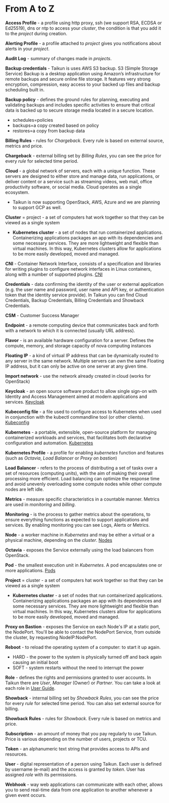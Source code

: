 
# **From A to Z**

**Access Profile** - a profile using http proxy, ssh (we support RSA, ECDSA or Ed25519), dns or ntp to access your *cluster*, the condition is that you add it to the *project* during creation.

**Alerting Profile** - a profile attached to *project* gives you notifications about alerts in your *project*.

**Audit Log** - summary of changes made in *projects*.

**Backup credentials** - Taikun is uses AWS S3 backup. S3 (Simple Storage Service) Backup is a desktop application using Amazon’s infrastructure for remote backups and secure online file storage. It features very strong encryption, compression, easy access to your backed up files and backup scheduling built in.

**Backup policy** - defines the ground rules for planning, executing and validating backups and includes specific activities to ensure that critical data is backed up to secure storage media located in a secure location.

* schedules=policies
* backups=a copy created based on policy
* restores=a copy from backup data

**Billing Rules** - rules for *Chargeback*. Every rule is based on external source, metrics and price.

**Chargeback** - external billing set by *Billing Rules*, you can see the price for every *rule* for selected time period.

**Cloud** - a global network of servers, each with a unique function. These servers are designed to either store and manage data, run applications, or deliver content or a service such as streaming videos, web mail, office productivity software, or social media. Cloud operates as a single ecosystem.

* Taikun is now supporting OpenStack, AWS, Azure and we are planning to support GCP as well.

**Cluster** = project - a set of computers hat work together so that they can be viewed as a single system

* **Kubernetes cluster** - a set of nodes that run containerized applications. Containerizing applications packages an app with its dependencies and some necessary services. They are more lightweight and flexible than virtual machines. In this way, Kubernetes clusters allow for applications to be more easily developed, moved and managed.&#x20;

**CNI** - Container Network Interface, consists of a specification and libraries for writing plugins to configure network interfaces in Linux containers, along with a number of supported plugins. [CNI](https://github.com/containernetworking/cni)

**Credentials** - data confirming the identity of the user or external application (e.g. the user name and password, user name and API key, or authentication token that the identity service provide). In Taikun you can find Cloud Credentials, Backup Credentials, Billing Credentials and Showback Credentials.

**CSM** - Customer Success Manager

**Endpoint** - a remote computing device that communicates back and forth with a network to which it is connected (usually URL address).

**Flavor** - is an available hardware configuration for a server. Defines the compute, memory, and storage capacity of nova computing instances

**Floating IP** - a kind of virtual IP address that can be dynamically routed to any server in the same network. Multiple servers can own the same Floating IP address, but it can only be active on one server at any given time.

**Import network** - use the network already created in cloud (works for OpenStack)

**Keycloak** - an open source software product to allow single sign-on with Identity and Access Management aimed at modern applications and services. [Keycloak](https://www.keycloak.org)

**Kubeconfig file** - a file used to configure access to Kubernetes when used in conjunction with the kubectl commandline tool (or other clients). [Kubeconfig](https://kubernetes.io/docs/concepts/configuration/organize-cluster-access-kubeconfig/)

**Kubernetes** - a portable, extensible, open-source platform for managing containerized workloads and services, that facilitates both declarative configuration and automation. [Kubernetes](https://kubernetes.io)&#x20;

**Kubernetes Profile** - a profile for enabling *kubernetes* function and features (such as *Octavia*, *Load Balancer* or *Proxy on bastion*)

**Load Balancer** -  refers to the process of distributing a set of tasks over a set of resources (computing units), with the aim of making their overall processing more efficient. Load balancing can optimize the response time and avoid unevenly overloading some compute nodes while other compute nodes are left idle.

**Metrics** - measure specific characteristics in a countable manner. Metrics are used in *monitoring* and *billing*.

**Monitoring** - is the process to gather metrics about the operations, to ensure everything functions as expected to support applications and services. By enabling monitoring you can see Logs, Alerts or Metrics.

**Node** - a worker machine in *Kubernetes* and may be either a virtual or a physical machine, depending on the *cluster*. [Nodes](https://kubernetes.io/docs/concepts/architecture/nodes/)

**Octavia** - exposes the Service externally using the load balancers from OpenStack.

**Pod** - the smallest execution unit in *Kubernetes*. A pod encapsulates one or more applications. [Pods](https://kubernetes.io/docs/concepts/workloads/pods/)

**Project** = cluster - a set of computers hat work together so that they can be viewed as a single system

* **Kubernetes cluster** - a set of nodes that run containerized applications. Containerizing applications packages an app with its dependences and some necessary services. They are more lightweight and flexible than virtual machines. In this way, Kubernetes clusters allow for applications to be more easily developed, moved and managed.&#x20;

**Proxy on Bastion** - exposes the Service on each Node's IP at a static port, the NodePort. You'll be able to contact the NodePort Service, from outside the cluster, by requesting NodeIP:NodePort.

**Reboot** - to reload the operating system of a computer: to start it up again.

* HARD - the power to the system is physically turned off and back again causing an initial boot
* SOFT - system restarts without the need to interrupt the power

**Role** - defines the rights and permissions granted to user accounts. In Taikun there are *User*, *Manager* (Owner) or *Partner*. You can take a look at each role in [User Guide](../../user).

**Showback** - internal billing set by *Showback Rules*, you can see the price for every *rule* for selected time period. You can also set external source for billing.

**Showback Rules** - rules for *Showback*. Every rule is based on metrics and price.

**Subscription** - an amount of money that you pay regularly to use Taikun. Price is various depending on the number of users, projects or TCU.

**Token** - an alphanumeric text string that provides access to APIs and resources.

**User** - digital representation of a person using Taikun. Each user is defined by username (e-mail) and the access is granted by *token*. User has assigned *role* with its permissions.

**Webhook** - way web applications can communicate with each other, allows you to send real-time data from one application to another whenever a given event occurs.
